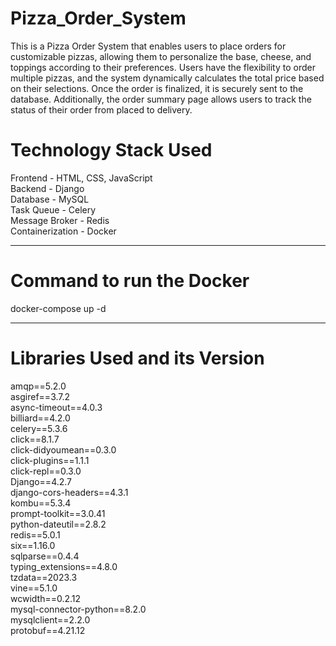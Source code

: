 # Pizza_Order_System
This is a Pizza Order System that enables users to place orders for customizable pizzas, allowing them to personalize the base, cheese, and toppings according to their preferences. Users have the flexibility to order multiple pizzas, and the system dynamically calculates the total price based on their selections. Once the order is finalized, it is securely sent to the database. Additionally, the order summary page allows users to track the status of their order from placed to delivery.

# Technology Stack Used <br>
Frontend - HTML, CSS, JavaScript <br>
Backend - Django <br>
Database - MySQL <br>
Task Queue - Celery <br>
Message Broker - Redis <br>
Containerization - Docker <br>

----------------------------------------------------------------------------------------------------------------------------------------

# Command to run the Docker<br>
docker-compose up -d

----------------------------------------------------------------------------------------------------------------------------------------

# Libraries Used and its Version <br>
amqp==5.2.0 <br>
asgiref==3.7.2 <br>
async-timeout==4.0.3 <br>
billiard==4.2.0 <br>
celery==5.3.6 <br>
click==8.1.7 <br>
click-didyoumean==0.3.0 <br>
click-plugins==1.1.1 <br>
click-repl==0.3.0 <br>
Django==4.2.7 <br>
django-cors-headers==4.3.1 <br>
kombu==5.3.4 <br>
prompt-toolkit==3.0.41 <br>
python-dateutil==2.8.2 <br>
redis==5.0.1 <br>
six==1.16.0 <br>
sqlparse==0.4.4 <br>
typing_extensions==4.8.0 <br>
tzdata==2023.3 <br>
vine==5.1.0 <br>
wcwidth==0.2.12 <br>
mysql-connector-python==8.2.0 <br>
mysqlclient==2.2.0 <br>
protobuf==4.21.12 <br>

